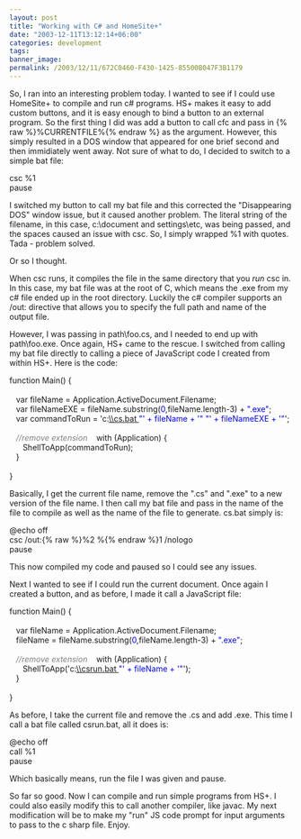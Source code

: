 ```yaml
---
layout: post
title: "Working with C# and HomeSite+"
date: "2003-12-11T13:12:14+06:00"
categories: development 
tags: 
banner_image: 
permalink: /2003/12/11/672C0460-F430-1425-85500B047F3B1179
---
```


So, I ran into an interesting problem today. I wanted to see if I could use HomeSite+ to compile and run c# programs. HS+ makes it easy to add custom buttons, and it is easy enough to bind a button to an external program. So the first thing I did was add a button to call cfc and pass in {% raw %}%CURRENTFILE%{% endraw %} as the argument. However, this simply resulted in a DOS window that appeared for one brief second and then immidiately went away. Not sure of what to do, I decided to switch to a simple bat file:

<div class="code">csc %1<br>
pause</div>

I switched my button to call my bat file and this corrected the "Disappearing DOS" window issue, but it caused another problem. The literal string of the filename, in this case, c:\document and settings\etc, was being passed, and the spaces caused an issue with csc. So, I simply wrapped %1 with quotes. Tada - problem solved. 

Or so I thought.

When csc runs, it compiles the file in the same directory that you <i>run</i> csc in. In this case, my bat file was at the root of C, which means the .exe from my c# file ended up in the root directory. Luckily the c# compiler supports an /out: directive that allows you to specify the full path and name of the output file.

However, I was passing in path\foo.cs, and I needed to end up with path\foo.exe. Once again, HS+ came to the rescue. I switched from calling my bat file directly to calling a piece of JavaScript code I created from within HS+. Here is the code:

<div class="code">function Main() {<br>
<br>
&nbsp;&nbsp;&nbsp;var fileName = Application.ActiveDocument.Filename;<br>
&nbsp;&nbsp;&nbsp;var fileNameEXE = fileName.substring(<FONT COLOR=BLUE>0</FONT>,fileName.length-3) + <FONT COLOR=BLUE>".exe"</FONT>;<br>
&nbsp;&nbsp;&nbsp;var commandToRun = 'c:<A TARGET="_blank" HREF="\\cs.bat ">\\cs.bat </A><FONT COLOR=BLUE>"' + fileName + '"</FONT> <FONT COLOR=BLUE>"' + fileNameEXE + '"</FONT>';<br>
<br>
<FONT COLOR=GRAY><I>&nbsp;&nbsp;&nbsp;//remove extension</I></FONT>
&nbsp;&nbsp;&nbsp;with (Application) {<br>
&nbsp;&nbsp;&nbsp;&nbsp;&nbsp;&nbsp;ShellToApp(commandToRun);<br>
&nbsp;&nbsp;&nbsp;}<br>
<br>
}</div>

Basically, I get the current file name, remove the  ".cs" and ".exe" to a new version of the file name. I then call my bat file and pass in the name of the file to compile as well as the name of the file to generate. cs.bat simply is:

<div class="code">@echo off<br>
csc /out:{% raw %}%2 %{% endraw %}1 /nologo<br>
pause</div>

This now compiled my code and paused so I could see any issues.

Next I wanted to see if I could run the current document. Once again I created a button, and as before, I made it call a JavaScript file:

<div class="code">function Main() {<br>
<br>
&nbsp;&nbsp;&nbsp;var fileName = Application.ActiveDocument.Filename;<br>
&nbsp;&nbsp;&nbsp;fileName = fileName.substring(<FONT COLOR=BLUE>0</FONT>,fileName.length-3) + <FONT COLOR=BLUE>".exe"</FONT>;<br>
<br>
<FONT COLOR=GRAY><I>&nbsp;&nbsp;&nbsp;//remove extension</I></FONT>
&nbsp;&nbsp;&nbsp;with (Application) {<br>
&nbsp;&nbsp;&nbsp;&nbsp;&nbsp;&nbsp;ShellToApp('c:<A TARGET="_blank" HREF="\\csrun.bat ">\\csrun.bat </A><FONT COLOR=BLUE>"' + fileName + '"</FONT>');<br>
&nbsp;&nbsp;&nbsp;}<br>
<br>
}</div>

As before, I take the current file and remove the .cs and add .exe. This time I call a bat file called csrun.bat, all it does is:

<div class="code">@echo off<br>
call %1<br>
pause</div>

Which basically means, run the file I was given and pause. 

So far so good. Now I can compile and run simple programs from HS+. I could also easily modify this to call another compiler, like javac. My next modification will be to make my "run" JS code prompt for input arguments to pass to the c sharp file. Enjoy.